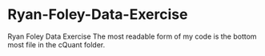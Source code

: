 # Ryan-Foley-Data-Exercise
Ryan Foley Data Exercise
The most readable form of my code is the bottom most file in the cQuant folder.
